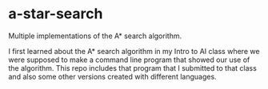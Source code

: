 # a-star-search
Multiple implementations of the A* search algorithm.  

I first learned about the A* search algorithm in my Intro to AI class where we were supposed to make a command line program that showed our use of the algorithm. This repo includes that program that I submitted to that class and also some other versions created with different languages.
